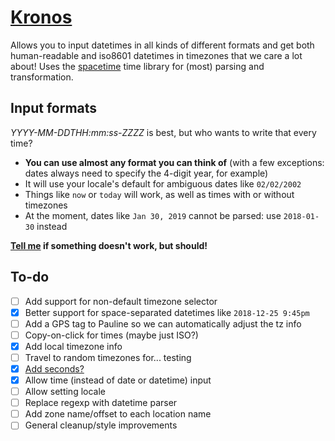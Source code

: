 # [Kronos](https://salsify.github.io/kronos/)

Allows you to input datetimes in all kinds of different formats and get both human-readable and iso8601 datetimes in timezones that we care a lot about!
Uses the [spacetime](https://github.com/spencermountain/spacetime/) time library for (most) parsing and transformation.

## Input formats

*YYYY-MM-DDTHH:mm:ss-ZZZZ* is best, but who wants to write that every time?

- **You can use almost any format you can think of** (with a few exceptions: dates always need to specify the 4-digit year, for example)
- It will use your locale's default for ambiguous dates like `02/02/2002`
- Things like `now` or `today` will work, as well as times with or without timezones
- At the moment, dates like `Jan 30, 2019` cannot be parsed: use `2018-01-30` instead

 **[Tell me](mailto:emoulson@salsify.com) if something doesn't work, but should!**

## To-do

- [ ] Add support for non-default timezone selector
- [x] Better support for space-separated datetimes like `2018-12-25 9:45pm`
- [ ] Add a GPS tag to Pauline so we can automatically adjust the tz info
- [ ] Copy-on-click for times (maybe just ISO?)
- [x] Add local timezone info
- [ ] Travel to random timezones for... testing
- [x] [Add seconds?](https://github.com/spencermountain/spacetime/issues/69)
- [x] Allow time (instead of date or datetime) input
- [ ] Allow setting locale
- [ ] Replace regexp with datetime parser
- [ ] Add zone name/offset to each location name
- [ ] General cleanup/style improvements

